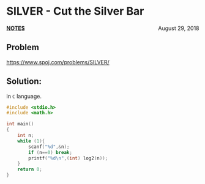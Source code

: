 # SILVER - Cut the Silver Bar

<p style="text-align:left;"><a href="../../../notes.html"><b>NOTES</b></a> <span style="float:right;">         August 29, 2018 </span></p>

## Problem

<a href="https://www.spoj.com/problems/SILVER/" target="_blank">https://www.spoj.com/problems/SILVER/</a>

## Solution:

in `C` language.

```c
#include <stdio.h>
#include <math.h>

int main()
{
    int n;
    while (1){
        scanf("%d",&n);
        if (n==0) break;
        printf("%d\n",(int) log2(n));
    }
    return 0;
}
```
